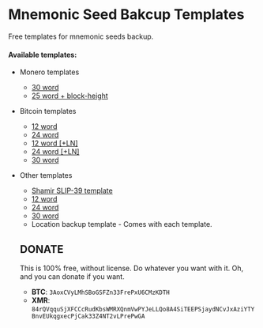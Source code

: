 # Mnemonic Seed Bakcup Templates
Free templates for mnemonic seeds backup.

#### Available templates:
* Monero templates
  * [30 word](Templates-pdf/30-word-mnemonic-backup.pdf)
  * [25 word + block-height](Templates-pdf/24-word-mnemonic-backup-xmr.pdf)
  
* Bitcoin templates
  * [12 word](Templates-PDF/12-word-seed-btc.pdf)
  * [24 word](Templates-PDF/24-word-seed-btc.pdf)
  * [12 word [+LN]](Templates-PDF/12-word-seed-btc-ln.pdf)
  * [24 word [+LN]](Templates-PDF/24-word-seed-btc-ln.pdf)
  * [30 word](Templates-PDF/30-word-seed-btc.pdf)
  
* Other templates
  * [Shamir SLIP-39 template](Templates-PDF/shamir-seed-general.pdf)
  * [12 word](Templates-PDF/12-word-seed-general.pdf)
  * [24 word](Templates-PDF/24-word-seed-general.pdf)
  * [30 word](Templates-PDF/30-word-seed-general.pdf)
  * Location backup template - Comes with each template.
  
  
  ## DONATE
  This is 100% free, without license. Do whatever you want with it. Oh, and you can donate if you want.
  
  * **BTC**: `3AoxCVyLMhSBoGSFZn33FrePxU6CMzKDTH`
  * **XMR**: `84rQVqquSjXFCCcRudKbsWMRXQnmVwPYJeLLQo8A4SiTEEPSjaydNCvJxAziYTYBnvEUkqgxecPjCak33Z4NT2vLPrePwGA`
